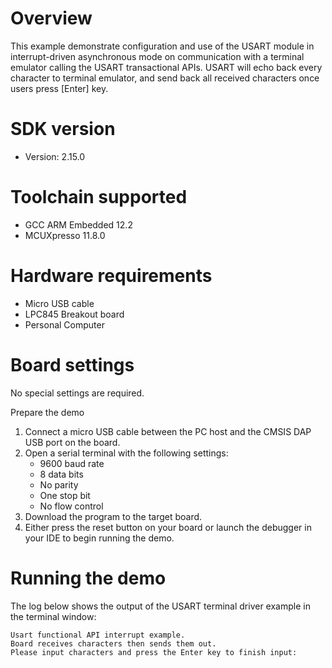 Overview
========
This example demonstrate configuration and use of the USART module in interrupt-driven 
asynchronous mode on communication with a terminal emulator calling the USART 
transactional APIs. USART will echo back every character to terminal emulator, and send
back all received characters once users press [Enter] key.

SDK version
===========
- Version: 2.15.0

Toolchain supported
===================
- GCC ARM Embedded  12.2
- MCUXpresso  11.8.0

Hardware requirements
=====================
- Micro USB cable
- LPC845 Breakout board
- Personal Computer

Board settings
==============
No special settings are required.

Prepare the demo
1.  Connect a micro USB cable between the PC host and the CMSIS DAP USB port on the board.
2.  Open a serial terminal with the following settings:
    - 9600 baud rate
    - 8 data bits
    - No parity
    - One stop bit
    - No flow control
3.  Download the program to the target board.
4.  Either press the reset button on your board or launch the debugger in your IDE to begin running the demo.

Running the demo
================
The log below shows the output of the USART terminal driver example in the terminal window:
~~~~~~~~~~~~~~~~~~~~~~~~~~~~~~~~~~~
Usart functional API interrupt example.
Board receives characters then sends them out.
Please input characters and press the Enter key to finish input:

~~~~~~~~~~~~~~~~~~~~~~~~~~~~~~~~~~~
